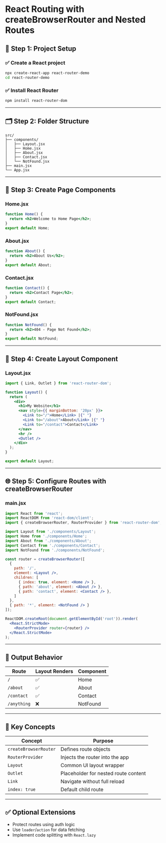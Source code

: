 # React Routing with createBrowserRouter and Nested Routes

## 🧰 Step 1: Project Setup

### ✅ Create a React project

```bash
npx create-react-app react-router-demo
cd react-router-demo
```

### ✅ Install React Router

```bash
npm install react-router-dom
```

---

## 🗂️ Step 2: Folder Structure

```
src/
├── components/
│   ├── Layout.jsx
│   ├── Home.jsx
│   ├── About.jsx
│   ├── Contact.jsx
│   └── NotFound.jsx
├── main.jsx
└── App.jsx
```

---

## 🧱 Step 3: Create Page Components

### Home.jsx

```jsx
function Home() {
  return <h2>Welcome to Home Page</h2>;
}
export default Home;
```

### About.jsx

```jsx
function About() {
  return <h2>About Us</h2>;
}
export default About;
```

### Contact.jsx

```jsx
function Contact() {
  return <h2>Contact Page</h2>;
}
export default Contact;
```

### NotFound.jsx

```jsx
function NotFound() {
  return <h2>404 - Page Not Found</h2>;
}
export default NotFound;
```

---

## 🧩 Step 4: Create Layout Component

### Layout.jsx

```jsx
import { Link, Outlet } from 'react-router-dom';

function Layout() {
  return (
    <div>
      <h1>My Website</h1>
      <nav style={{ marginBottom: '20px' }}>
        <Link to="/">Home</Link> |{" "}
        <Link to="/about">About</Link> |{" "}
        <Link to="/contact">Contact</Link>
      </nav>
      <hr />
      <Outlet />
    </div>
  );
}

export default Layout;
```

---

## 🌐 Step 5: Configure Routes with createBrowserRouter

### main.jsx

```jsx
import React from 'react';
import ReactDOM from 'react-dom/client';
import { createBrowserRouter, RouterProvider } from 'react-router-dom';

import Layout from './components/Layout';
import Home from './components/Home';
import About from './components/About';
import Contact from './components/Contact';
import NotFound from './components/NotFound';

const router = createBrowserRouter([
  {
    path: '/',
    element: <Layout />,
    children: [
      { index: true, element: <Home /> },
      { path: 'about', element: <About /> },
      { path: 'contact', element: <Contact /> },
    ]
  },
  { path: '*', element: <NotFound /> }
]);

ReactDOM.createRoot(document.getElementById('root')).render(
  <React.StrictMode>
    <RouterProvider router={router} />
  </React.StrictMode>
);
```

---

## 🚦 Output Behavior

| Route         | Layout Renders | Component         |
|---------------|----------------|-------------------|
| `/`           | ✅              | Home              |
| `/about`      | ✅              | About             |
| `/contact`    | ✅              | Contact           |
| `/anything`   | ❌              | NotFound          |

---

## 🧠 Key Concepts

| Concept             | Purpose                                  |
|---------------------|------------------------------------------|
| `createBrowserRouter` | Defines route objects                   |
| `RouterProvider`    | Injects the router into the app          |
| `Layout`            | Common UI layout wrapper                 |
| `Outlet`            | Placeholder for nested route content     |
| `Link`              | Navigate without full reload             |
| `index: true`       | Default child route                      |

---

## ✅ Optional Extensions

- Protect routes using auth logic
- Use `loader`/`action` for data fetching
- Implement code splitting with `React.lazy`
